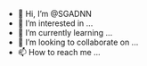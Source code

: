- 👋 Hi, I’m @SGADNN
- 👀 I’m interested in ...
- 🌱 I’m currently learning ...
- 💞️ I’m looking to collaborate on ...
- 📫 How to reach me ...

<!---
SGADNN/SGADNN is a ✨ special ✨ repository because its `README.md` (this file) appears on your GitHub profile.
You can click the Preview link to take a look at your changes.
--->
